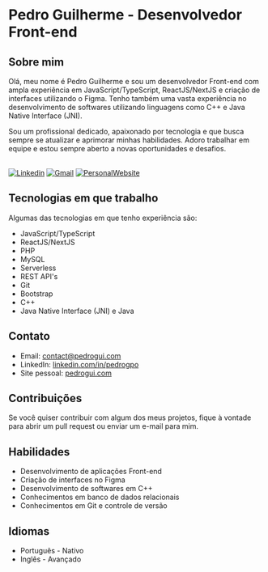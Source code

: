 # Pedro Guilherme - Desenvolvedor Front-end

## Sobre mim

Olá, meu nome é Pedro Guilherme e sou um desenvolvedor Front-end com ampla experiência em JavaScript/TypeScript, ReactJS/NextJS e criação de interfaces utilizando o Figma. Tenho também uma vasta experiência no desenvolvimento de softwares utilizando linguagens como C++ e Java Native Interface (JNI).

Sou um profissional dedicado, apaixonado por tecnologia e que busca sempre se atualizar e aprimorar minhas habilidades. Adoro trabalhar em equipe e estou sempre aberto a novas oportunidades e desafios.
<br /><br />
<!-- Your badges -->
[![Linkedin](https://img.shields.io/badge/-Linkedin-blue?style=for-the-badge&logo=Linkedin&logoColor=white)](https://www.linkedin.com/in/pedrogpo)
[![Gmail](https://img.shields.io/badge/Gmail-D14836?style=for-the-badge&logo=gmail&logoColor=white)](mailto:contact@pedrogui.com)
[![PersonalWebsite](https://img.shields.io/badge/Personal_website-0078D7?style=for-the-badge&logo=Microsoft-edge&logoColor=white)](https://pedrogui.com)

## Tecnologias em que trabalho

Algumas das tecnologias em que tenho experiência são:

- JavaScript/TypeScript
- ReactJS/NextJS
- PHP
- MySQL
- Serverless
- REST API's
- Git
- Bootstrap
- C++
- Java Native Interface (JNI) e Java

## Contato

- Email: contact@pedrogui.com
- LinkedIn: [linkedin.com/in/pedrogpo](https://www.linkedin.com/in/pedrogpo/)
- Site pessoal: [pedrogui.com](https://pedrogui.com)

## Contribuições

Se você quiser contribuir com algum dos meus projetos, fique à vontade para abrir um pull request ou enviar um e-mail para mim.

## Habilidades

- Desenvolvimento de aplicações Front-end
- Criação de interfaces no Figma
- Desenvolvimento de softwares em C++
- Conhecimentos em banco de dados relacionais
- Conhecimentos em Git e controle de versão

## Idiomas

- Português - Nativo
- Inglês - Avançado
